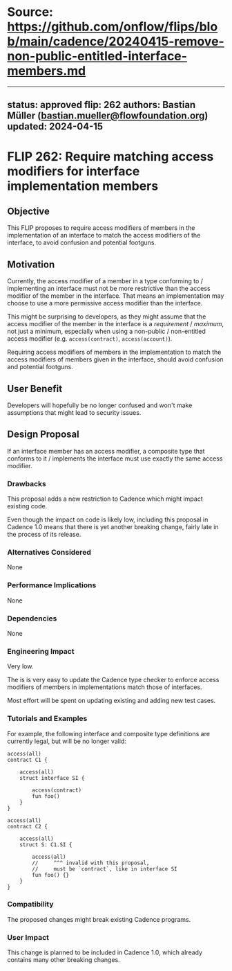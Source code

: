# Source: https://github.com/onflow/flips/blob/main/cadence/20240415-remove-non-public-entitled-interface-members.md

---
status: approved
flip: 262
authors: Bastian Müller (bastian.mueller@flowfoundation.org)
updated: 2024-04-15
---

# FLIP 262: Require matching access modifiers for interface implementation members

## Objective

This FLIP proposes to require access modifiers of members in the implementation
of an interface to match the access modifiers of the interface,
to avoid confusion and potential footguns.

## Motivation

Currently, the access modifier of a member in a type conforming to / implementing an interface
must not be more restrictive than the access modifier of the member in the interface.
That means an implementation may choose to use a more permissive access modifier than the interface.

This might be surprising to developers, as they might assume that the access modifier of the member
in the interface is a _requirement_ / _maximum_, not just a minimum, especially when using
a non-public / non-entitled access modifier (e.g. `access(contract)`, `access(account)`).

Requiring access modifiers of members in the implementation to match the access modifiers
of members given in the interface, should avoid confusion and potential footguns.

## User Benefit

Developers will hopefully be no longer confused and won't make assumptions
that might lead to security issues.

## Design Proposal

If an interface member has an access modifier, a composite type that conforms to it / implements
the interface must use exactly the same access modifier.

### Drawbacks

This proposal adds a new restriction to Cadence which might impact existing code.

Even though the impact on code is likely low, including this proposal in Cadence 1.0 means
that there is yet another breaking change, fairly late in the process of its release.

### Alternatives Considered

None

### Performance Implications

None

### Dependencies

None

### Engineering Impact

Very low.

The is is very easy to update the Cadence type checker to enforce access modifiers of members
in implementations match those of interfaces.

Most effort will be spent on updating existing and adding new test cases.

### Tutorials and Examples

For example, the following interface and composite type definitions are currently legal,
but will be no longer valid:

```cadence
access(all)
contract C1 {

    access(all)
    struct interface SI {

        access(contract)
        fun foo()
    }
}

access(all)
contract C2 {

    access(all)
    struct S: C1.SI {

        access(all)
        //     ^^^ invalid with this proposal,
        //     must be `contract`, like in interface SI
        fun foo() {}
    }
}
```

### Compatibility

The proposed changes might break existing Cadence programs.

### User Impact

This change is planned to be included in Cadence 1.0,
which already contains many other breaking changes.
